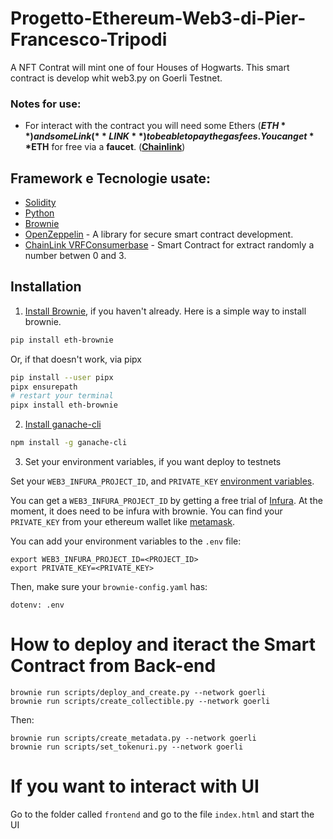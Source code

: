 # Progetto-Ethereum-Web3-di-Pier-Francesco-Tripodi


A NFT Contrat will mint one of four Houses of Hogwarts.
This smart contract is develop whit web3.py on Goerli Testnet.

### Notes for use:
  * For interact with the contract you will need some Ethers (**$ETH**) and some Link (**LINK**) to be able to pay the gas fees. You can get **$ETH** for free via a **faucet**. (**[Chainlink](https://faucets.chain.link/)**)

## Framework e Tecnologie usate:
- [Solidity](https://docs.soliditylang.org/en/v0.8.17/) 
- [Python](https://docs.python.org/3/) 
- [Brownie](https://eth-brownie.readthedocs.io/en/stable/)
- [OpenZeppelin](https://docs.openzeppelin.com/) - A library for secure smart contract development.
- [ChainLink VRFConsumerbase](https://docs.chain.link/docs/intermediates-tutorial/) - Smart Contract for extract randomly a number betwen 0 and 3.

## Installation

1. [Install Brownie](https://eth-brownie.readthedocs.io/en/stable/install.html), if you haven't already. Here is a simple way to install brownie.

```bash
pip install eth-brownie
```
Or, if that doesn't work, via pipx
```bash
pip install --user pipx
pipx ensurepath
# restart your terminal
pipx install eth-brownie
```

2. [Install ganache-cli](https://www.npmjs.com/package/ganache-cli)

```bash
npm install -g ganache-cli
```

3. Set your environment variables, if you want deploy to testnets

Set your `WEB3_INFURA_PROJECT_ID`, and `PRIVATE_KEY` [environment variables](https://www.twilio.com/blog/2017/01/how-to-set-environment-variables.html). 

You can get a `WEB3_INFURA_PROJECT_ID` by getting a free trial of [Infura](https://infura.io/). At the moment, it does need to be infura with brownie. You can find your `PRIVATE_KEY` from your ethereum wallet like [metamask](https://metamask.zendesk.com/hc/en-us/articles/360015289632-How-to-export-an-account-s-private-key). 

You can add your environment variables to the `.env` file:

```
export WEB3_INFURA_PROJECT_ID=<PROJECT_ID>
export PRIVATE_KEY=<PRIVATE_KEY>
```

Then, make sure your `brownie-config.yaml` has:

```
dotenv: .env
```

# How to deploy and iteract the Smart Contract from Back-end

```
brownie run scripts/deploy_and_create.py --network goerli
brownie run scripts/create_collectible.py --network goerli
```
Then:
```
brownie run scripts/create_metadata.py --network goerli
brownie run scripts/set_tokenuri.py --network goerli
```

# If you want to interact with UI

Go to the folder called `frontend` and go to the file `index.html` and start the UI

